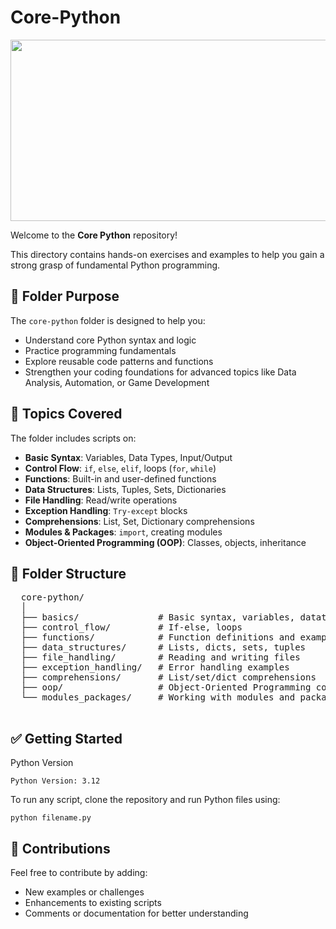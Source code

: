 # Core-Python
<html>
<body>
  <img src="https://github.com/RadhikaDeshpande1010/Order-Management-System-Model/blob/main/Order_Management_System_Banner.png" height="290" width="1200">
  <p>Welcome to the <strong>Core Python</strong> repository!</p>
  <p> This directory contains hands-on exercises and examples to help you gain a strong grasp of fundamental Python programming.</p>

  <h2>📁 Folder Purpose</h2>
    <p>The <code>core-python</code> folder is designed to help you:</p>
      <ul>
          <li>Understand core Python syntax and logic</li>
          <li>Practice programming fundamentals</li>
          <li>Explore reusable code patterns and functions</li>
          <li>Strengthen your coding foundations for advanced topics like Data Analysis, Automation, or Game Development</li>
      </ul>
      
  <h2>🧱 Topics Covered</h2>
    <p>The folder includes scripts on:</p>
      <ul>
          <li><strong>Basic Syntax</strong>: Variables, Data Types, Input/Output</li>
          <li><strong>Control Flow</strong>: <code>if</code>, <code>else</code>, <code>elif</code>, loops (<code>for</code>, <code>while</code>)</li>
          <li><strong>Functions</strong>: Built-in and user-defined functions</li>
          <li><strong>Data Structures</strong>: Lists, Tuples, Sets, Dictionaries</li>
          <li><strong>File Handling</strong>: Read/write operations</li>
          <li><strong>Exception Handling</strong>: <code>Try-except</code> blocks</li>
          <li><strong>Comprehensions</strong>: List, Set, Dictionary comprehensions</li>
          <li><strong>Modules & Packages</strong>: <code>import</code>, creating modules</li>
          <li><strong>Object-Oriented Programming (OOP)</strong>: Classes, objects, inheritance</li>
      </ul>
    <p>
  
  <h2>📂 Folder Structure</h2>
    <div class="folder-structure">
      <pre>
  core-python/
  │
  ├── basics/               # Basic syntax, variables, datatypes
  ├── control_flow/         # If-else, loops
  ├── functions/            # Function definitions and examples
  ├── data_structures/      # Lists, dicts, sets, tuples
  ├── file_handling/        # Reading and writing files
  ├── exception_handling/   # Error handling examples
  ├── comprehensions/       # List/set/dict comprehensions
  ├── oop/                  # Object-Oriented Programming concepts
  └── modules_packages/     # Working with modules and packages
        </pre>
     </div>
  
  <h2>✅ Getting Started</h2>
    <p>Python Version</p>
    <pre><code>Python Version: 3.12</code></pre>
    <p>To run any script, clone the repository and run Python files using:</p>
    <pre><code>python filename.py</code></pre>
    
  <h2>🤝 Contributions</h2>
      <p>Feel free to contribute by adding:</p>
      <ul>
          <li>New examples or challenges</li>
          <li>Enhancements to existing scripts</li>
          <li>Comments or documentation for better understanding</li>
      </ul>
  </body>
</html>
